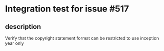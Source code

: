 # Integration test for issue #517

## description

Verify that the copyright statement format can be restricted to use inception year only
